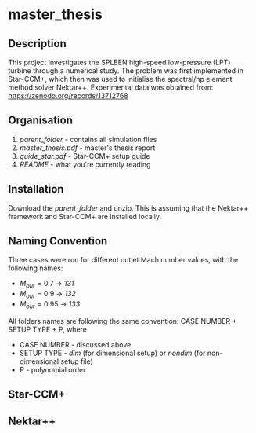 # master_thesis
## Description
This project investigates the SPLEEN high-speed low-pressure (LPT) turbine through a numerical study. The problem was first implemented in Star-CCM+, which then was used to initialise the spectral/hp element method solver Nektar++. Experimental data was obtained from: https://zenodo.org/records/13712768

## Organisation
1. _parent_folder_ - contains all simulation files
2. _master_thesis.pdf_ - master's thesis report
4. _guide_star.pdf_ - Star-CCM+ setup guide
5. _README_ - what you're currently reading

## Installation
Download the _parent_folder_ and unzip. This is assuming that the Nektar++ framework and Star-CCM+ are installed locally.

## Naming Convention
Three cases were run for different outlet Mach number values, with the following names:
- $M_{out}=0.7$  &rarr; _131_
- $M_{out}=0.9$  &rarr; _132_
- $M_{out}=0.95$  &rarr; _133_
  
All folders names are following the same convention: CASE NUMBER + SETUP TYPE + P, where
- CASE NUMBER - discussed above
- SETUP TYPE - _dim_ (for dimensional setup) or _nondim_ (for non-dimensional setup file)
- P - polynomial order

## Star-CCM+

## Nektar++ 
